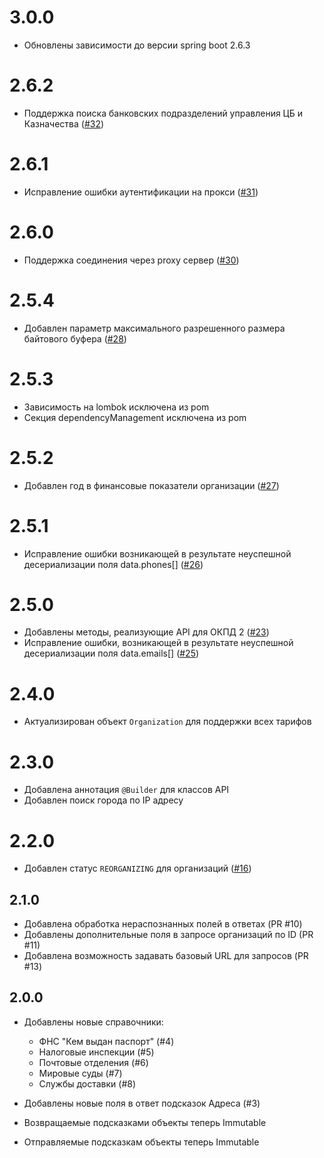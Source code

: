 # 3.0.0

- Обновлены зависимости до версии spring boot 2.6.3

# 2.6.2

- Поддержка поиска банковских подразделений управления ЦБ и
  Казначества ([#32](https://github.com/KuliginStepan/dadata-client/pull/32))

# 2.6.1

- Исправление ошибки аутентификации на прокси ([#31](https://github.com/KuliginStepan/dadata-client/pull/31))

# 2.6.0

- Поддержка соединения через proxy сервер ([#30](https://github.com/KuliginStepan/dadata-client/pull/30))

# 2.5.4

- Добавлен параметр максимального разрешенного размера байтового буфера ([#28](https://github.com/KuliginStepan/dadata-client/pull/28))

# 2.5.3

- Зависимость на lombok исключена из pom
- Секция dependencyManagement исключена из pom

# 2.5.2

- Добавлен год в финансовые показатели организации ([#27](https://github.com/KuliginStepan/dadata-client/pull/27))

# 2.5.1

- Исправление ошибки возникающей в результате неуспешной десериализации поля data.phones[] ([#26](https://github.com/KuliginStepan/dadata-client/pull/26))

# 2.5.0

- Добавлены методы, реализующие API для ОКПД 2 ([#23](https://github.com/KuliginStepan/dadata-client/pull/23))
- Исправление ошибки, возникающей в результате неуспешной десериализации поля data.emails[] ([#25](https://github.com/KuliginStepan/dadata-client/pull/25))

# 2.4.0

- Актуализирован объект `Organization` для поддержки всех тарифов

# 2.3.0

- Добавлена аннотация `@Builder` для классов API
- Добавлен поиск города по IP адресу

# 2.2.0

- Добавлен статус `REORGANIZING` для организаций ([#16](https://github.com/KuliginStepan/dadata-client/pull/16))

## 2.1.0

- Добавлена обработка нераспознанных полей в ответах (PR #10)
- Добавлены дополнительные поля в запросе организаций по ID (PR #11)
- Добавлена возможность задавать базовый URL для запросов (PR #13)

## 2.0.0

- Добавлены новые справочники:
  - ФНС "Кем выдан паспорт" (#4)
  - Налоговые инспекции (#5)
  - Почтовые отделения (#6)
  - Мировые суды (#7)
  - Службы доставки (#8)

- Добавлены новые поля в ответ подсказок Адреса (#3)

- Возвращаемые подсказками объекты теперь Immutable
- Отправляемые подсказкам объекты теперь Immutable
